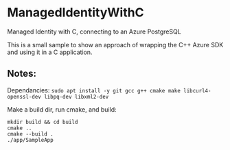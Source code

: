 # ManagedIdentityWithC
Managed Identity with C, connecting to an Azure PostgreSQL 

This is a small sample to show an approach of wrapping the C++ Azure SDK and using it in a C application. 



## Notes:

Dependancies:
`sudo apt install -y git gcc g++ cmake make libcurl4-openssl-dev libpq-dev libxml2-dev`


Make a build dir, run cmake, and build:
```
mkdir build && cd build
cmake ..
cmake --build .
./app/SampleApp
```